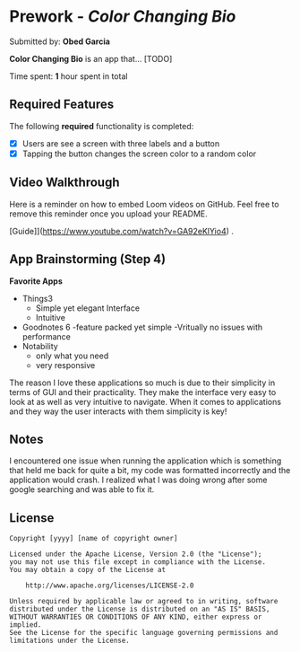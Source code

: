 # Prework - *Color Changing Bio*

Submitted by: **Obed Garcia**

**Color Changing Bio** is an app that... [TODO] 

Time spent: **1** hour spent in total

## Required Features

The following **required** functionality is completed:

- [x] Users are see a screen with three labels and a button
- [x] Tapping the button changes the screen color to a random color
 
## Video Walkthrough

Here is a reminder on how to embed Loom videos on GitHub. Feel free to remove this reminder once you upload your README. 

[Guide]](https://www.youtube.com/watch?v=GA92eKlYio4) .

## App Brainstorming (Step 4)
**Favorite Apps**
- Things3
    - Simple yet elegant Interface
    - Intuitive
- Goodnotes 6
    -feature packed yet simple
    -Vritually no issues with performance
- Notability
    - only what you need
    - very responsive

The reason I love these applications so much is due to their simplicity in terms of GUI and their practicality. They make the interface very easy to look at as well as very intuitive to navigate. When it comes to applications and they way the user interacts with them simplicity is key! 
## Notes
I encountered one issue when running the application which is something that held me back for quite a bit, my code was formatted incorrectly and the application would crash. I realized what I was doing wrong after some google searching and was able to fix it.

## License

    Copyright [yyyy] [name of copyright owner]

    Licensed under the Apache License, Version 2.0 (the "License");
    you may not use this file except in compliance with the License.
    You may obtain a copy of the License at

        http://www.apache.org/licenses/LICENSE-2.0

    Unless required by applicable law or agreed to in writing, software
    distributed under the License is distributed on an "AS IS" BASIS,
    WITHOUT WARRANTIES OR CONDITIONS OF ANY KIND, either express or implied.
    See the License for the specific language governing permissions and
    limitations under the License.
